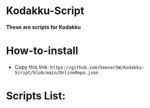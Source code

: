 # Kodakku-Script

**These are scripts for Kodakku**


# How-to-install


- Copy this link: `https://github.com/VeeverSW/Kodakku-Script/blob/main/OnlineRepo.json`

#

# Scripts List:

